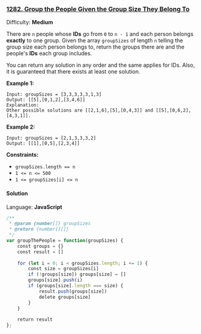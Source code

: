### [1282\. Group the People Given the Group Size They Belong To](https://leetcode.com/problems/group-the-people-given-the-group-size-they-belong-to/)

Difficulty: **Medium**


There are `n` people whose **IDs** go from `0` to `n - 1` and each person belongs **exactly** to one group. Given the array `groupSizes` of length `n` telling the group size each person belongs to, return the groups there are and the people's **IDs** each group includes.

You can return any solution in any order and the same applies for IDs. Also, it is guaranteed that there exists at least one solution. 

**Example 1:**

```
Input: groupSizes = [3,3,3,3,3,1,3]
Output: [[5],[0,1,2],[3,4,6]]
Explanation: 
Other possible solutions are [[2,1,6],[5],[0,4,3]] and [[5],[0,6,2],[4,3,1]].
```

**Example 2:**

```
Input: groupSizes = [2,1,3,3,3,2]
Output: [[1],[0,5],[2,3,4]]
```

**Constraints:**

*   `groupSizes.length == n`
*   `1 <= n <= 500`
*   `1 <= groupSizes[i] <= n`


#### Solution

Language: **JavaScript**

```javascript
/**
 * @param {number[]} groupSizes
 * @return {number[][]}
 */
var groupThePeople = function(groupSizes) {
    const groups = {}
    const result = []
    
    for (let i = 0; i < groupSizes.length; i += 1) {
        const size = groupSizes[i]
        if (!groups[size]) groups[size] = []
        groups[size].push(i)
        if (groups[size].length === size) {
            result.push(groups[size])
            delete groups[size]
        }
    }
    
    return result
};
```